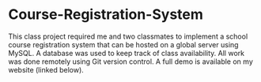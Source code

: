 # Course-Registration-System
This class project required me and two classmates to implement a school course registration system that can be hosted on a global server using MySQL. A database was used to keep track of class availability. All work was done remotely using Git version control. A full demo is available on my website (linked below).
